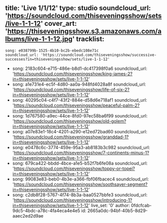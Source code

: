 title: 'Live 1/1/12'
type: studio
soundcloud_url: 'https://soundcloud.com/thiseveningsshow/sets/live-1-1-12'
cover_art: 'https://thiseveningsshow.s3.amazonaws.com/albums/live-1-1-12.jpg'
tracklist:
  -
    song: e038799b-1525-4b10-bc2b-ebedc108e71c
    soundcloud_url: 'https://soundcloud.com/thiseveningsshow/successive-successes?in=thiseveningsshow/sets/live-1-1-12'
  -
    song: 2183c604-e715-486e-b8d1-dc417398f0a6
    soundcloud_url: 'https://soundcloud.com/thiseveningsshow/king-james-2?in=thiseveningsshow/sets/live-1-1-12'
  -
    song: a1e731e4-ec5f-4d80-aa0a-948fd4028a8f
    soundcloud_url: 'https://soundcloud.com/thiseveningsshow/life-of-six-2?in=thiseveningsshow/sets/live-1-1-12'
  -
    song: 40295c04-c4f7-43f2-884e-d58d6e718af1
    soundcloud_url: 'https://soundcloud.com/thiseveningsshow/peaceful-palm-2?in=thiseveningsshow/sets/live-1-1-12'
  -
    song: 1d767580-a9ec-44ce-8fd0-97ec58ba6f99
    soundcloud_url: 'https://soundcloud.com/thiseveningsshow/old-golem?in=thiseveningsshow/sets/live-1-1-12'
  -
    song: a07e83e1-18c4-4201-a290-e12ed72bad60
    soundcloud_url: 'https://soundcloud.com/thiseveningsshow/granddad-1?in=thiseveningsshow/sets/live-1-1-12'
  -
    song: e0478c6c-3774-459e-95a3-ab8183b3c982
    soundcloud_url: 'https://soundcloud.com/thiseveningsshow/7-continents-minus-1?in=thiseveningsshow/sets/live-1-1-12'
  -
    song: 679ca422-bbdd-4bce-a1e5-b52f7b6fe08a
    soundcloud_url: 'https://soundcloud.com/thiseveningsshow/toppy-or-topei?in=thiseveningsshow/sets/live-1-1-12'
  -
    song: 99083e83-beb0-4b3e-a366-fbf06fbacec4
    soundcloud_url: 'https://soundcloud.com/thiseveningsshow/soothsayer-segment?in=thiseveningsshow/sets/live-1-1-12'
  -
    song: c2db8f28-5767-4f74-8b3a-baa0527bbfe3
    soundcloud_url: 'https://soundcloud.com/thiseveningsshow/introducing-1?in=thiseveningsshow/sets/live-1-1-12'
live_set: '0'
author: 0fdcfcab-9dc5-4bdc-a78c-4fa4eca4e4e5
id: 2665a0dc-94bf-40b5-8d29-aaec2ed2d9ae
